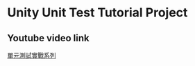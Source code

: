 # Unity Unit Test Tutorial Project

## Youtube video link
[單元測試實戰系列](https://www.youtube.com/playlist?list=PLGkS8CzB8N0HrxeFLm9UcjlqIBCl5gS_v)

